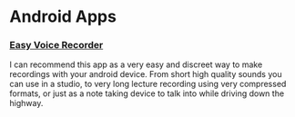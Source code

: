 # Android Apps

### [Easy Voice Recorder](https://play.google.com/store/apps/details?id=com.coffeebeanventures.easyvoicerecorder)

I can recommend this app as a very easy and discreet way to make recordings with your android device.  From short high quality sounds you can use in a studio, to very long lecture recording using very compressed formats, or just as a note taking device to talk into while driving down the highway.

